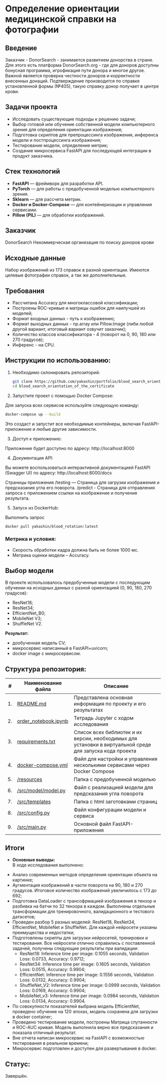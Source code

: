 # Определение ориентации медицинской справки на фотографии

## Введение
Заказчик - DonorSearch -  занимается развитием донорства в стране. Для этого есть платформа DonorSearch.org - где для доноров доступны бонусная программа, игрофикация пути донора и многое другое. Важной является проверка честности доноров и корректности внесенных донаций. Подтверждение производится по справке установленной формы (№405), такую справку донор получает в центре крови.

## Задачи проекта
- Исследовать существующие подходы к решению задачи;
- Выбор готовой или обучение собственной модели компьютерного зрения для определения ориентации изображения;
- Подготовка скриптов для препроцессинга изображения, инференса модели и постпроцессинга изображения;
- Тестирование модели, определение метрик;
- Создание микросервиса FastAPI для последующей интеграции в продукт заказчика.

## Стек технологий

- **FastAPI** — фреймворк для разработки API.
- **PyTorch** — для работы с предобученной моделью компьютерного зрения.
- **Sklearn** — для рассчета метрик.
- **Docker и Docker-Compose** — для контейнеризации и управления сервисами.
- **Pillow (PIL)** — для обработки изображений.

## Заказчик
DonorSearch
Некоммерческая организация по поиску доноров крови


## Исходные данные
Набор изображений из 173 справок в разной ориентации. Имеются целевые фотографии справок, а так же дополнительные.


## Требования

- Рассчитана Accuracy для многоклассовой классификации;
- Построены ROC-кривые и матрицы ошибок для наилучшей из моделей;
- Формат входных данных - путь к изображению;
- Формат выходных данных - np.array или Pillow.Image (либи любой другой вариант, итоговый вариант озвучит заказчик);
- Количество классов классификатора - 4 (поворот на 0, 90, 180 или 270 градусов);
- Инференс - на CPU.

## **Инструкции по использованию:**
1. Необходимо склонировать репозиторий:

   ```bash
   git clone https://github.com/yakashin/portfolio/blood_search_orientation_of_the_certificate.git
   cd blood_search_orientation_of_the_certificate 
   ```

2. Запустите проект с помощью Docker Compose:

Для запуска всех сервисов используйте следующую команду:

   ```bash
docker-compose up --build
```

Это создаст и запустит все необходимые контейнеры, включая FastAPI-приложение и любые другие зависимости.

3. Доступ к приложению:

Приложение будет доступно по адресу: http://localhost:8000

4. Документация API:

Вы можете воспользоваться интерактивной документацией FastAPI (Swagger UI) по адресу: http://localhost:8000/docs

Страницы приложения
/testing — Страница для загрузки изображения и предсказания угла его поворота.
/predict - Страница для отправления запроса с приложением ссылки на изображение и получение результата.

5. Запуск из DockerHub:

Выполнить запрос

   ```bash
docker pull yakashin/blood_rotation:latest
```

### Метрика и условия:
- Скорость обработки кадра должна быть не более 1000 мс. 
- Метрика оценки модели – Accuracy.

## Выбор модели

В проекте использовалось предобученные модели с последующим обучении на исходных данных с разной ориентацией (0, 90, 180, 270 градусов):
- ResNet18;
- ResNet34;
- EfficientNet_B0;
- MobileNet V3;
- ShuffleNet V2.

**Результат:**
- дообученная модель CV;
- микросервис написанный в FastAPI+uvicorn;
- docker image с микросервисом.

## Структура репозитория:

| #    | Наименование файла                | Описание   |
| ---- | ------------------------------------------------------------ | ------------------------------------------------------------ |
| 1.   | [README.md](https://github.com/yakashin/portfolio/blob/main/donor_search_orientation_of_the_certificate/README.md) | Представлена основная информация по проекту и его результатах   |
| 2.   | [order_notebook.ipynb](https://github.com/yakashin/portfolio/blob/main/donor_search_orientation_of_the_certificate/order_notebook.ipynb) | Тетрадь Jupyter с ходом исследования |
| 3.   | [requirements.txt](https://github.com/yakashin/portfolio/blob/main/donor_search_orientation_of_the_certificate/requirements.txt) | Список всех библиотек и их версии, необходимых для установки в виртуальной среде для запуска кода проекта   |
| 4.   | [docker-compose.yml](https://github.com/yakashin/portfolio/blob/main/donor_search_orientation_of_the_certificate/docker-compose.yml) | Файл для настройки и управления несколькими сервисами через Docker Compose |
| 5.   | [/resources](https://github.com/yakashin/portfolio/tree/main/donor_search_orientation_of_the_certificate/resources) | Папка с предобученной моделью |
| 6.   | [/src/model/model.py](https://github.com/yakashin/portfolio/blob/main/donor_search_orientation_of_the_certificate/src/model/model.py) | Файл с реализацией модели для предсказания угла поворота |
| 7.   | [/src/templates](https://github.com/yakashin/portfolio/tree/main/donor_search_orientation_of_the_certificate/src/templates) | Папка с html заготовками страниц |
| 8.   | [/src/config.py](https://github.com/yakashin/portfolio/blob/main/donor_search_orientation_of_the_certificate/src/config.py) | Файл конфигурации модели и сервиса |
| 9.   | [/src/main.py](https://github.com/yakashin/portfolio/blob/main/donor_search_orientation_of_the_certificate/src/main.py) |  Основной файл FastAPI-приложения |


## Итоги

* **Основные выводы:**  
В ходе исследования выполнено:
- Анализ современных методов определения ориентации объекта на картинке;
- Аугментация изображений в части поворота на 90, 180 и 270 градусов. Итоговое количество изображений увеличилось с 173 до 692;
- Подготовка DataLoader с трансофрмацией изображения в тензор и разбивка на батчи по 32 тензора в каждом. Выполнены отдельные трансформации для тренировочного, валидационного и тестового датасетов;
- Проведен разбор 5 разных моделей: ResNet18, ResNet34, EfficientNet, MobileNet и ShuffleNet. Для каждой нейросети указаны преимущества и недостатки;
- Подготовлены скрипты для загрузки нейросетей, тренировки и тестирования. Все нейросети отлично справились с поставленной задачей, получены следующие результаты при валидации:
  - ResNet18: Inference time per image: 0.1055 seconds, Validation Loss: 0.0733, Accuracy: 0.9712;
  - ResNet34: Inference time per image: 0.1605 seconds, Validation Loss: 0.0515, Accuracy: 0.9904;
  - EfficientNet: Inference time per image: 0.1556 seconds, Validation Loss: 0.0132, Accuracy: 0.9904;
  - ShuffleNet_V2: Inference time per image: 0.0999 seconds, Validation Loss: 0.0169, Accuracy: 0.9904;
  - MobileNet_v3: Inference time per image: 0.0984 seconds, Validation Loss: 0.0134, Accuracy: 0.9904.
- По совокупности показателей выбрана модель EfficientNet, проведено обучение на 120 эпохах, модель сохранена для загрузки в docker container;
- Проведено тестирование модели, построены Матрица спутанности и ROC-AUC кривая. Модель выполнила верно все предсказания и показала отличный результат. 
- Вне отчета написан микросервис на FastAPI с возможностью тестирования в реальном времени;
- Микросервис подготовлен и доступен для развертывания в docker.
 

## Cтатус: 
Завершён.



